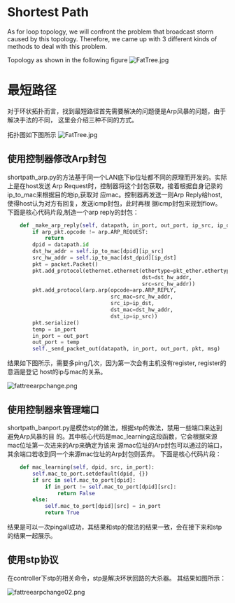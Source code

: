 # Shortest Path
As for loop topology, we will confront the problem that broadcast storm caused by this topology.
Therefore, we came up with 3 different kinds of methods to deal with this problem.

Topology as shown in the following figure
![FatTree.jpg](https://github.com/hughesmiao/study_sdn/blob/master/shortpath/controller/images/FatTree.jpg)

# 最短路径
对于环状拓扑而言，找到最短路径首先需要解决的问题便是Arp风暴的问题，由于解决手法的不同，
这里会介绍三种不同的方式。

拓扑图如下图所示
![FatTree.jpg](https://github.com/hughesmiao/study_sdn/blob/master/shortpath/controller/images/FatTree.jpg)

## 使用控制器修改Arp封包
shortpath_arp.py的方法基于同一个LAN底下ip位址都不同的原理而开发的。实际上是在host发送
Arp Request时，控制器将这个封包获取，接着根据自身记录的ip_to_mac来根据目的地ip,获取对
应mac。控制器再发送一则Arp Reply给host,使得host认为对方有回复，发送icmp封包，此时再根
据icmp封包来规划flow。
下面是核心代码片段,制造一个arp reply的封包：
``` python
    def _make_arp_reply(self, datapath, in_port, out_port, ip_src, ip_dst, pkt_ether, dst_dpid, arp_pkt, msg):
        if arp_pkt.opcode != arp.ARP_REQUEST:
            return
        dpid = datapath.id
        dst_hw_addr = self.ip_to_mac[dpid][ip_src]
        src_hw_addr = self.ip_to_mac[dst_dpid][ip_dst]
        pkt = packet.Packet()
        pkt.add_protocol(ethernet.ethernet(ethertype=pkt_ether.ethertype,
                                           dst=dst_hw_addr,
                                           src=src_hw_addr))
        pkt.add_protocol(arp.arp(opcode=arp.ARP_REPLY,
                                 src_mac=src_hw_addr,
                                 src_ip=ip_dst,
                                 dst_mac=dst_hw_addr,
                                 dst_ip=ip_src))
        pkt.serialize()
        temp = in_port
        in_port = out_port
        out_port = temp
        self._send_packet_out(datapath, in_port, out_port, pkt, msg)
```
结果如下图所示，需要多ping几次，因为第一次会有主机没有register, register的意涵是登记
host的ip与mac的关系。

![fattreearpchange.png](https://github.com/hughesmiao/study_sdn/blob/master/shortpath/controller/images/fattreearpchange.png)

## 使用控制器来管理端口
shortpath_banport.py是模仿stp的做法，根据stp的做法，禁用一些端口来达到避免Arp风暴的目
的。其中核心代码是mac_learning这段函数，它会根据来源mac位址第一次进来的Arp来确定为该来
源mac位址的Arp封包可以通过的端口，其余端口若收到同一个来源mac位址的Arp封包则丢弃。
下面是核心代码片段：
```python
    def mac_learning(self, dpid, src, in_port):
        self.mac_to_port.setdefault(dpid, {})
        if src in self.mac_to_port[dpid]:
            if in_port != self.mac_to_port[dpid][src]:
                return False
        else:
            self.mac_to_port[dpid][src] = in_port
            return True
```
结果是可以一次pingall成功，其结果和stp的做法的结果一致，会在接下来和stp的结果一起展示。

## 使用stp协议
在controller下stp的相关命令，stp是解决环状回路的大杀器。
其结果如图所示：

![fattreearpchange02.png](https://github.com/hughesmiao/study_sdn/blob/master/shortpath/controller/images/fattreearpchange02.png)
